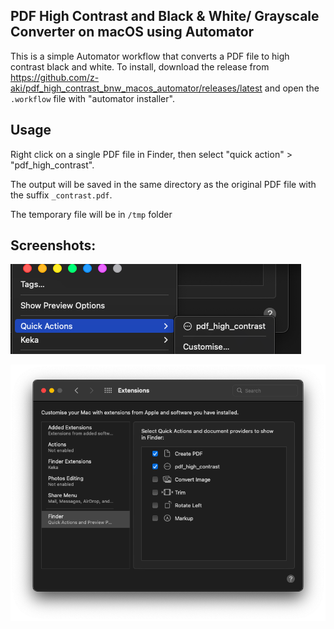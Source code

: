 ## PDF High Contrast and Black & White/ Grayscale Converter on macOS using Automator

This is a simple Automator workflow that converts a PDF file to high contrast black and white. To install, download the release from https://github.com/z-aki/pdf_high_contrast_bnw_macos_automator/releases/latest and open the `.workflow` file with "automator installer".

## Usage

Right click on a single PDF file in Finder, then select "quick action" > "pdf_high_contrast".

The output will be saved in the same directory as the original PDF file with the suffix `_contrast.pdf`.

The temporary file will be in `/tmp` folder

## Screenshots:

<!-- img_right_click_pdf.png -->
![Right Click PDF](img_right_click_pdf.png)


![System Preferences](img_sys_pref.png)